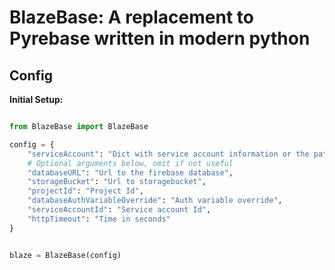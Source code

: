 # BlazeBase: A replacement to Pyrebase written in modern python

## Config

**Initial Setup:**

```python

from BlazeBase import BlazeBase

config = {
    "serviceAccount": "Dict with service account information or the path to the json file",
    # Optional arguments below, omit if not useful
    "databaseURL": "Url to the firebase database", 
    "storageBucket": "Url to storagebucket",
    "projectId": "Project Id",
    "databaseAuthVariableOverride": "Auth variable override",
    "serviceAccountId": "Service account Id",
    "httpTimeout": "Time in seconds"
}


blaze = BlazeBase(config)

```

